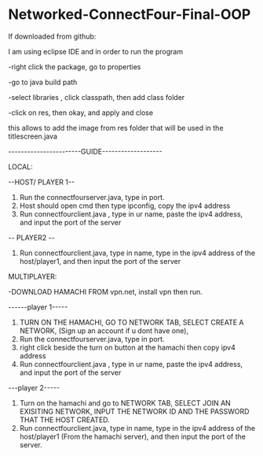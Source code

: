 # Networked-ConnectFour-Final-OOP

If downloaded from github:

I am using eclipse IDE and in order to run the program

-right click the package, go to properties 

-go to java build path

-select libraries , click classpath, then add class folder

-click on res, then okay, and apply and close

this allows to add the image from res folder that will be used in the titlescreen.java


-----------------------GUIDE-------------------


LOCAL:

--HOST/ PLAYER 1--
1. Run the connectfourserver.java, type in port.
2. Host should open cmd then type ipconfig, copy the ipv4 address
3. Run connectfourclient.java , type in ur name, paste the ipv4 address, and input the port of the server

-- PLAYER2 --
1. Run connectfourclient.java, type in name, type in the ipv4 address of the host/player1, 
and then input the port of the server



MULTIPLAYER:


-DOWNLOAD HAMACHI FROM vpn.net, install vpn then run.

------player 1-----
1. TURN ON THE HAMACHI, GO TO NETWORK TAB, SELECT CREATE A NETWORK, (Sign up an account if u dont have one),
2. Run the connectfourserver.java, type in port.
3. right click beside the turn on button at the hamachi then copy ipv4 address
4. Run connectfourclient.java , type in ur name, paste the ipv4 address, and input the port of the server


---player 2-----

1. Turn on the hamachi and go to NETWORK TAB, SELECT JOIN AN EXISITING NETWORK, INPUT THE NETWORK ID AND THE PASSWORD THAT THE HOST CREATED.
2. Run connectfourclient.java, type in name, type in the ipv4 address of the host/player1 (From the hamachi server), 
and then input the port of the server.


